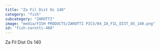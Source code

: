 ```yaml
---
title: "Za Fil Dist Os 140"
category: "fish"
subcategory: "ZAROTTI"
image: "media/FISH PRODUCTS/ZAROTTI PICS/04_ZA_FIL_DIST_OS_140.png"
id: "fish-zarotti-488"
---
```


Za Fil Dist Os 140
